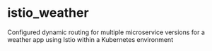 # istio_weather
Configured dynamic routing for multiple microservice versions for a weather app using Istio within a Kubernetes environment
